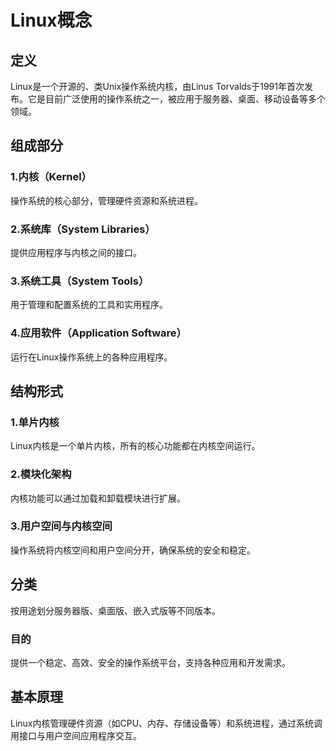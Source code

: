 # Linux概念

## 定义

Linux是一个开源的、类Unix操作系统内核，由Linus Torvalds于1991年首次发布。它是目前广泛使用的操作系统之一，被应用于服务器、桌面、移动设备等多个领域。

## 组成部分

### 1.内核（Kernel）

操作系统的核心部分，管理硬件资源和系统进程。

### 2.系统库（System Libraries）

提供应用程序与内核之间的接口。

### 3.系统工具（System Tools）

用于管理和配置系统的工具和实用程序。

### 4.应用软件（Application Software）

运行在Linux操作系统上的各种应用程序。

## 结构形式

### 1.单片内核

Linux内核是一个单片内核，所有的核心功能都在内核空间运行。

### 2.模块化架构

内核功能可以通过加载和卸载模块进行扩展。

### 3.用户空间与内核空间

操作系统将内核空间和用户空间分开，确保系统的安全和稳定。

## 分类

按用途划分服务器版、桌面版、嵌入式版等不同版本。

### 目的

提供一个稳定、高效、安全的操作系统平台，支持各种应用和开发需求。

## 基本原理

Linux内核管理硬件资源（如CPU、内存、存储设备等）和系统进程，通过系统调用接口与用户空间应用程序交互。